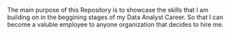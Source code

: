 The main purpose of this Repository is to showcase the skills that I am building on in the beggining stages of my Data Analyst Career. So that I can become a valuble employee to anyone organization that decides to hire me. 

